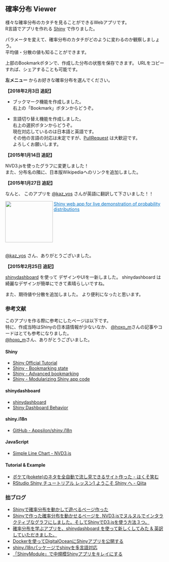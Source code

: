 ## 確率分布 Viewer

様々な確率分布のカタチを見ることができるWebアプリです。  
R言語でアプリを作れる [Shiny](http://shiny.rstudio.com) で作りました。 

パラメータを変えて、確率分布のカタチがどのように変わるのか観察しましょう。  
平均値・分散の値も知ることができます。

上部のBookmarkボタンで、作成した分布の状態を保存できます。
URLをコピーすれば、シェアすることも可能です。

 **左メニュー** からお好きな確率分布を選んでください。

**【2018年2月3日 追記】**  

- ブックマーク機能を作成しました。  
右上の「Bookmark」ボタンからどうぞ。

- 言語切り替え機能を作成しました。  
右上の選択ボタンからどうぞ。  
現在対応しているのは日本語と英語です。  
その他の言語の対応は未定ですが、[PullRequest](https://github.com/ksmzn/ShinyDistributionsApp/pulls) は大歓迎です。  
よろしくお願いします。

**【2015年1月14日 追記】**  

NVD3.jsを使ったグラフに変更しました！  
また、分布名の隣に、日本版Wikipediaへのリンクを追加しました。

**【2015年1月27日 追記】**  

なんと、
このアプリを
<a href="https://twitter.com/kaz_yos" target="_blank">@kaz_yos</a>
さんが英語に翻訳して下さいました！！

<p><a href="https://kaz-yos.shinyapps.io/ShinyDistributionsApp/" target="_blank"><img class="alignleft" align="left" border="0" src="http://capture.heartrails.com/150x130/shadow?https://kaz-yos.shinyapps.io/ShinyDistributionsApp/" alt="" width="150" height="130" /></a><a style="color:#0070C5;" href="https://kaz-yos.shinyapps.io/ShinyDistributionsApp/" target="_blank">Shiny web app for live demonstration of probability distributions</a><a href="http://b.hatena.ne.jp/entry/https://kaz-yos.shinyapps.io/ShinyDistributionsApp/" target="_blank"><img border="0" src="http://b.hatena.ne.jp/entry/image/https://kaz-yos.shinyapps.io/ShinyDistributionsApp/" alt="" /></a><br style="clear:both;" /><br></p>

<a href="https://twitter.com/kaz_yos" target="_blank">@kaz_yos</a>
さん、ありがとうございました。

**【2015年2月25日 追記】**  

<a href='http://rstudio.github.io/shinydashboard/index.html' target="_blank">shinydashboard</a>
を使って
デザインやUIを一新しました。
shinydashboard は綺麗なデザインが簡単にできて素晴らしいですね。  

また、期待値や分散を追加しました。
より便利になったと思います。

### 参考文献

このアプリを作る際に参考にしたページは以下です。  
特に、作成当時はShinyの日本語情報が少ないなか、
<a href="https://twitter.com/hoxo_m" target="_blank">@hoxo_m</a>さんの記事やコードはとても参考になりました。  
<a href="https://twitter.com/hoxo_m" target="_blank">@hoxo_m</a>さん、ありがとうございました。

#### Shiny

+ [Shiny Official Tutorial](http://shiny.rstudio.com/tutorial/)
+ [Shiny - Bookmarking state](https://shiny.rstudio.com/articles/bookmarking-state.html)
+ [Shiny - Advanced bookmarking](https://shiny.rstudio.com/articles/advanced-bookmarking.html)
+ [Shiny - Modularizing Shiny app code](https://shiny.rstudio.com/articles/modules.html)

#### shinydashboard

+ [shinydashboard](https://rstudio.github.io/shinydashboard/) 
+ [Shiny Dashboard Behavior](https://rstudio.github.io/shinydashboard/behavior.html)

#### shiny.i18n

+ [GitHub - Appsilon/shiny.i18n](https://github.com/Appsilon/shiny.i18n)

#### JavaScript

+ [Simple Line Chart - NVD3.js](http://nvd3.org/examples/line.html)

#### Tutorial & Example

+ [ボケて(bokete)のネタを全自動で流し見できるサイト作った - ほくそ笑む](http://d.hatena.ne.jp/hoxo_m/20140731/p1)
+ [RStudio Shiny チュートリアル レッスン1 ようこそ Shiny へ - Qiita](http://qiita.com/hoxo_m/items/c8365117f3444fb51df4)

### 拙ブログ

+ [Shinyで確率分布を動かして遊べるページ作った](http://ksmzn.hatenablog.com/entry/statdist-shiny)
+ [Shinyで作った確率分布を動かせるページを, NVD3.jsでヌルヌルでインタラクティブなグラフにしました。そしてShinyでD3.jsを使う方法３つ。](http://ksmzn.hatenablog.com/entry/shiny-nvd3-js-nuru) 
+ [確率分布を学ぶアプリを、shinydashboard を使って新しくしてみた & 英訳していただきました。](http://ksmzn.hatenablog.com/entry/shiny-dashboard-english)
+ [Dockerを使ってDigitalOceanにShinyアプリを公開する](http://ksmzn.hatenablog.com/entry/degitalocean-shiny-docker)
+ [shiny.i18nパッケージでshinyを多言語対応](http://ksmzn.hatenablog.com/entry/shiny-i18n)
+ [「ShinyModule」で中規模Shinyアプリをキレイにする](http://ksmzn.hatenablog.com/entry/shiny-module)


